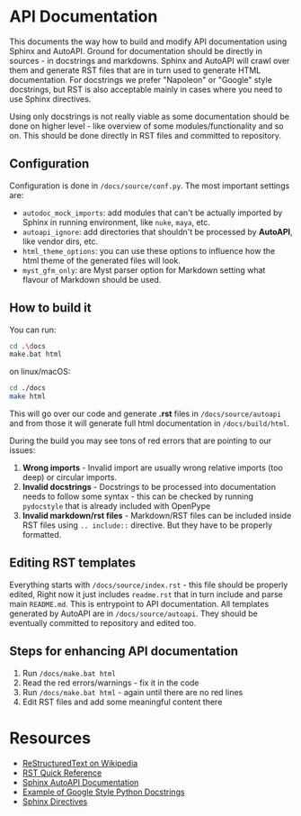 API Documentation
=================

This documents the way how to build and modify API documentation using Sphinx and AutoAPI. Ground for documentation
should be directly in sources - in docstrings and markdowns. Sphinx and AutoAPI will crawl over them and generate
RST files that are in turn used to generate HTML documentation. For docstrings we prefer "Napoleon" or "Google" style
docstrings, but RST is also acceptable mainly in cases where you need to use Sphinx directives.

Using only docstrings is not really viable as some documentation should be done on higher level - like overview of
some modules/functionality and so on. This should be done directly in RST files and committed to repository.

Configuration
-------------
Configuration is done in `/docs/source/conf.py`. The most important settings are:

- `autodoc_mock_imports`: add modules that can't be actually imported by Sphinx in running environment, like `nuke`, `maya`, etc.
- `autoapi_ignore`: add directories that shouldn't be processed by **AutoAPI**, like vendor dirs, etc.
- `html_theme_options`: you can use these options to influence how the html theme of the generated files will look.
- `myst_gfm_only`: are Myst parser option for Markdown setting what flavour of Markdown should be used.

How to build it
---------------

You can run:

```sh
cd .\docs
make.bat html
```

on linux/macOS:

```sh
cd ./docs
make html
```

This will go over our code and generate **.rst** files in `/docs/source/autoapi` and from those it will generate
full html documentation in `/docs/build/html`.

During the build you may see tons of red errors that are pointing to our issues:

1) **Wrong imports** -
Invalid import are usually wrong relative imports (too deep) or circular imports.
2) **Invalid docstrings** -
Docstrings to be processed into documentation needs to follow some syntax - this can be checked by running
`pydocstyle` that is already included with OpenPype
3) **Invalid markdown/rst files** -
Markdown/RST files can be included inside RST files using `.. include::` directive. But they have to be properly
formatted.

Editing RST templates
---------------------
Everything starts with `/docs/source/index.rst` - this file should be properly edited, Right now it just
includes `readme.rst` that in turn include and parse main `README.md`. This is entrypoint to API documentation.
All templates generated by AutoAPI are in `/docs/source/autoapi`. They should be eventually committed to repository
and edited too.

Steps for enhancing API documentation
-------------------------------------

1) Run `/docs/make.bat html`
2) Read the red errors/warnings - fix it in the code
3) Run `/docs/make.bat html` - again until there are no red lines
4) Edit RST files and add some meaningful content there

Resources
=========

- [ReStructuredText on Wikipedia](https://en.wikipedia.org/wiki/ReStructuredText)
- [RST Quick Reference](https://docutils.sourceforge.io/docs/user/rst/quickref.html)
- [Sphinx AutoAPI Documentation](https://sphinx-autoapi.readthedocs.io/en/latest/)
- [Example of Google Style Python Docstrings](https://sphinxcontrib-napoleon.readthedocs.io/en/latest/example_google.html)
- [Sphinx Directives](https://www.sphinx-doc.org/en/master/usage/restructuredtext/directives.html)
